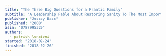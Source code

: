 ```yaml
---
title: "The Three Big Questions for a Frantic Family"
subtitle: "A Leadership Fable About Restoring Sanity To The Most Important Organization In Your Life"
publisher: "Jossey-Bass"
published: "2008"
asin: "0787995320"
authors:
  - patrick-lencioni
started: "2018-02-24"
finished: "2018-02-26"
---
```

